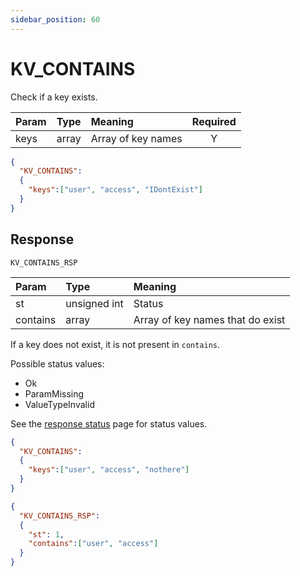 ```yaml
---
sidebar_position: 60
---
```


# KV_CONTAINS
Check if a key exists.


|Param|Type|Meaning|Required|
|:---|:---|:---|:---:|
|keys|array|Array of key names|Y|


```json
{
  "KV_CONTAINS":
  {
    "keys":["user", "access", "IDontExist"]
  }
}
```

## Response

`KV_CONTAINS_RSP`


|Param|Type|Meaning|
|:---|:---|:---|
|st|unsigned int|Status|
|contains|array|Array of key names that do exist|

If a key does not exist, it is not present in `contains`.

Possible status values:

- Ok
- ParamMissing
- ValueTypeInvalid

See the [response status](./../Statuses) page for status values.



```json title="Only user and access exist"
{
  "KV_CONTAINS":
  {
    "keys":["user", "access", "nothere"]
  }
}
```


```json title="Key nothere does not exist"
{
  "KV_CONTAINS_RSP":
  {
    "st": 1,
    "contains":["user", "access"]
  }
}
```